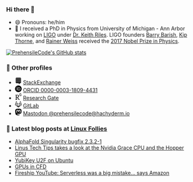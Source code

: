 ### Hi there 👋
- 😄 Pronouns: he/him
- 🔭 I received a PhD in Physics from University of Michigan - Ann Arbor working on [LIGO](https://www.ligo.org) under [Dr. Keith Riles](https://lsa.umich.edu/physics/people/faculty/kriles.html). LIGO founders [Barry Barish](https://pma.caltech.edu/people/barry-c-barish), [Kip Thorne](https://pma.caltech.edu/people/kip-s-thorne), and [Rainer Weiss](https://physics.mit.edu/faculty/rainer-weiss/) received the [2017 Nobel Prize in Physics](https://www.ligo.caltech.edu/page/press-release-2017-nobel-prize).

[![PrehensileCode's GitHub stats](https://github-readme-stats.vercel.app/api?username=prehensilecode&show_icons=true&theme=vue)](https://github.com/anuraghazra/github-readme-stats)

### 🧮 Other profiles
- <img src="imgs/stackexchange.svg" alt="stackexchange" width="18px"/> [StackExchange](https://stackexchange.com/users/113983/phzx-munki?tab=accounts)
- <img src="imgs/orcid.svg" alt="orcid" width="18px"/> [ORCID 0000-0003-1809-4431](https://orcid.org/0000-0003-1809-4431)
- <img src="imgs/researchgate.svg" alt="researchgate" width="18px"/> [Research Gate](https://www.researchgate.net/profile/David-Chin-6)
- <img src="imgs/gitlab.svg" alt="gitlab" width="18px"/> [GitLab](https://gitlab.com/prehensilecode)
- <img src="imgs/mastodon.svg" alt="mastodon" width="18px"/> [Mastodon @prehensilecode@hachyderm.io](https://hachyderm.io/@prehensilecode)

### 📕 Latest blog posts at [Linux Follies](https://linuxfollies.prehensilecode.net/)
<!-- BLOG-POST-LIST:START -->
- [AlphaFold Singularity bugfix 2.3.2-1](https://linuxfollies.prehensilecode.net/2023/06/alphafold-singularity-bugfix-232-1.html)
- [Linus Tech Tips takes a look at the Nvidia Grace CPU and the Hopper GPU](https://linuxfollies.prehensilecode.net/2023/05/linus-tech-tips-takes-look-at-nvidia.html)
- [YubiKey U2F on Ubuntu](https://linuxfollies.prehensilecode.net/2023/05/yubikey-u2f-on-ubuntu.html)
- [GPUs in CFD](https://linuxfollies.prehensilecode.net/2023/05/gpus-in-cfd.html)
- [Fireship YouTube: Serverless was a big mistake... says Amazon](https://linuxfollies.prehensilecode.net/2023/05/fireship-youtube-serverless-was-big.html)
<!-- BLOG-POST-LIST:END -->

<!--
**prehensilecode/prehensilecode** is a ✨ _special_ ✨ repository because its `README.md` (this file) appears on your GitHub profile.

Here are some ideas to get you started:

- 🔭 I’m currently working on ...
- 🌱 I’m currently learning ...
- 👯 I’m looking to collaborate on ...
- 🤔 I’m looking for help with ...
- 💬 Ask me about ...
- 📫 How to reach me: ...
- 😄 Pronouns: ...
- ⚡ Fun fact: ...
-->

